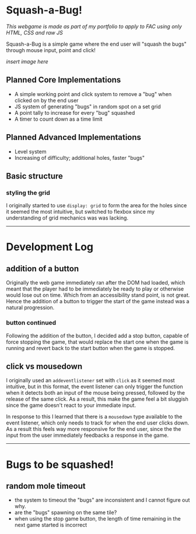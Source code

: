 # Squash-a-Bug!

*This webgame is made as part of my portfolio to apply to FAC using only HTML, CSS and raw JS*

Squash-a-Bug is a simple game where the end user will "squash the bugs" through mouse input, point and click!

*insert image here*

## Planned Core Implementations
- A simple working point and click system to remove a "bug" when clicked on by the end user
- JS system of generating "bugs" in random spot on a set grid
- A point tally to increase for every "bug" squashed
- A timer to count down as a time limit

## Planned Advanced Implementations
- Level system
- Increasing of difficulty; additional holes, faster "bugs"

## Basic structure


### styling the grid

I originally started to use `display: grid` to form the area for the holes since it seemed the most intuitive, but switched to flexbox since my understanding of grid mechanics was was lacking.

---

# Development Log

## addition of a button
Originally the web game immediately ran after the DOM had loaded, which meant that the player had to be immediately be ready to play or otherwise would lose out on time. Which from an accessibility stand point, is not great.
Hence the addition of a button to trigger the start of the game instead was a natural progression.
### button continued
Following the addition of the button, I decided add a stop button, capable of force stopping the game, that would replace the start one when the game is running and revert back to the start button when the game is stopped.

## click vs mousedown

I originally used an `addeventlistener` set with `click` as it seemed most intuitive, but in this format, the event listener can only trigger the function when it detects both an input of the mouse being pressed, followed by the release of the same click. As a result, this make the game feel a bit sluggish since the game doesn't react to your immediate input.

In response to this I learned that there is a `mousedown` type available to the  event listener, which only needs to track for when the end user clicks down. As a result this feels way more responsive for the end user, since the the input from the user immediately feedbacks a response in the game.

---
# Bugs to be squashed!

## random mole timeout 
- the system to timeout the "bugs" are inconsistent and I cannot figure out why.
- are the "bugs" spawning on the same tile?
- when using the stop game button, the length of time remaining in the next game started is incorrect